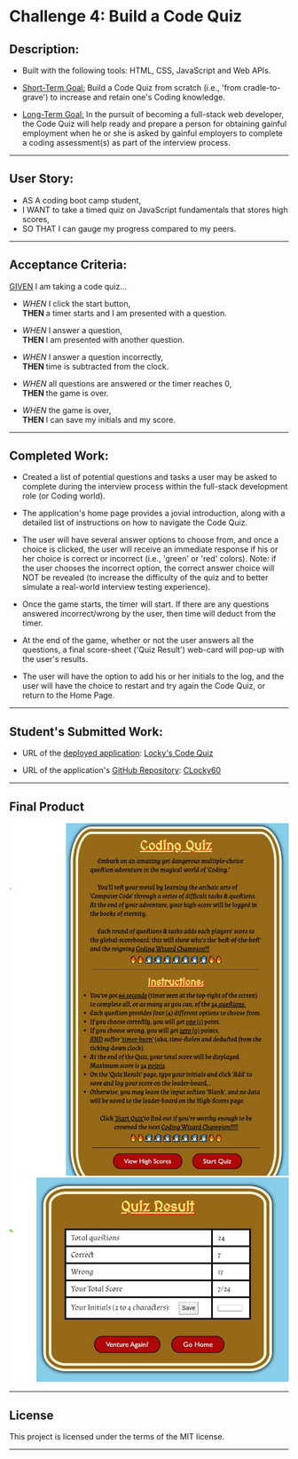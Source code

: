 # Challenge 4: Build a Code Quiz

## Description:
* Built with the following tools: HTML, CSS, JavaScript and Web APIs.

* <u>Short-Term Goal:</u> Build a Code Quiz from scratch (i.e., 'from cradle-to-grave') to increase and retain one's Coding knowledge.

* <u>Long-Term Goal:</u> In the pursuit of becoming a full-stack web developer, the Code Quiz will help ready and prepare a person for obtaining gainful employment when he or she is asked by gainful employers to complete a coding assessment(s) as part of the interview process.

___

## User Story:
* AS A coding boot camp student,
* I WANT to take a timed quiz on JavaScript fundamentals that stores high scores,
* SO THAT I can gauge my progress compared to my peers.

___

## Acceptance Criteria:
<u>GIVEN</u> I am taking a code quiz...

* <i>WHEN</i> I click the start button,
<br><b>THEN </b>a timer starts and I am presented with a question.

* <i>WHEN</i> I answer a question,
<br><b>THEN </b>I am presented with another question.

* <i>WHEN</i> I answer a question incorrectly,
<br><b>THEN </b>time is subtracted from the clock.

* <i>WHEN</i> all questions are answered or the timer reaches 0,
<br><b>THEN </b>the game is over.

* <i>WHEN</i> the game is over,
<br><b>THEN </b>I can save my initials and my score.

___

## Completed Work:
* Created a list of potential questions and tasks a user may be asked to complete during the interview process within the full-stack development role (or Coding world).

* The application's home page provides a jovial introduction, along with a detailed list of instructions on how to navigate the Code Quiz.

* The user will have several answer options to choose from, and once a choice is clicked, the user will receive an immediate response if his or her choice is correct or incorrect (i.e., 'green' or 'red' colors). Note: if the user chooses the incorrect option, the correct answer choice will NOT be revealed (to increase the difficulty of the quiz and to better simulate a real-world interview testing experience).

* Once the game starts, the timer will start. If there are any questions answered incorrect/wrong by the user, then time will deduct from the timer.

* At the end of the game, whether or not the user answers all the questions, a final score-sheet ('Quiz Result') web-card will pop-up with the user's results.

* The user will have the option to add his or her initials to the log, and the user will have the choice to restart and try again the Code Quiz, or return to the Home Page.

___

## Student's Submitted Work:

* URL of the <u>deployed application</u>: [Locky's Code Quiz](https://clochstampfor60.github.io/Project4-Code-Quiz/)


* URL of the application's <u>GitHub Repository</u>: [CLocky60](https://github.com/CLochstampfor60/Project4-Code-Quiz)

___

## Final Product

![Start](https://github.com/CLochstampfor60/Project4-Code-Quiz/blob/main/assets/images/Home-Page.jpg)
![End](https://github.com/CLochstampfor60/Project4-Code-Quiz/blob/main/assets/images/Quiz-Result-Page.jpg)
___



## License
This project is licensed under the terms of the MIT license.

***
